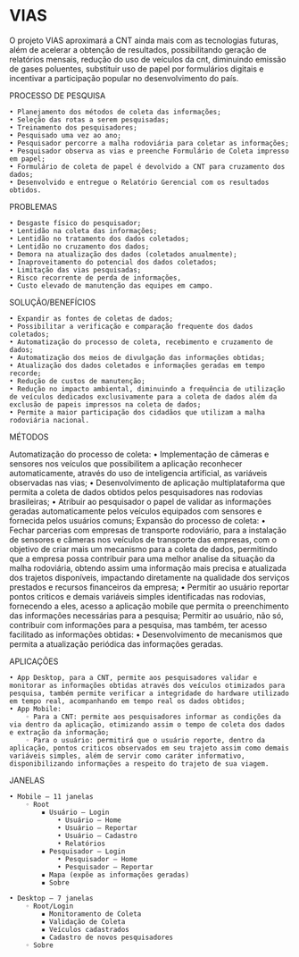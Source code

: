 # VIAS
O projeto VIAS aproximará a CNT ainda mais com as tecnologias futuras, além de acelerar a obtenção de resultados, possibilitando geração de relatórios mensais, redução do uso de veículos da cnt, diminuindo emissão de gases poluentes, substituir uso de papel por formulários digitais e incentivar a participação popular no desenvolvimento do país. 
 
PROCESSO DE PESQUISA

    • Planejamento dos métodos de coleta das informações;
    • Seleção das rotas a serem pesquisadas;
    • Treinamento dos pesquisadores;
    • Pesquisado uma vez ao ano;
    • Pesquisador percorre a malha rodoviária para coletar as informações;
    • Pesquisador observa as vias e preenche Formulário de Coleta impresso em papel;
    • Formulário de coleta de papel é devolvido a CNT para cruzamento dos dados;
    • Desenvolvido e entregue o Relatório Gerencial com os resultados obtidos.

PROBLEMAS

    • Desgaste físico do pesquisador;
    • Lentidão na coleta das informações;
    • Lentidão no tratamento dos dados coletados;
    • Lentidão no cruzamento dos dados;
    • Demora na atualização dos dados (coletados anualmente);
    • Inaproveitamento do potencial dos dados coletados;
    • Limitação das vias pesquisadas;
    • Risco recorrente de perda de informações,
    • Custo elevado de manutenção das equipes em campo.

SOLUÇÃO/BENEFÍCIOS

    • Expandir as fontes de coletas de dados;
    • Possibilitar a verificação e comparação frequente dos dados coletados;
    • Automatização do processo de coleta, recebimento e cruzamento de dados;
    • Automatização dos meios de divulgação das informações obtidas;
    • Atualização dos dados coletados e informações geradas em tempo recorde;
    • Redução de custos de manutenção;
    • Redução no impacto ambiental, diminuindo a frequência de utilização de veículos dedicados exclusivamente para a coleta de dados além da exclusão de papeis impressos na coleta de dados;
    • Permite a maior participação dos cidadãos que utilizam a malha rodoviária nacional.

MÉTODOS

Automatização do processo de coleta:
    • Implementação de câmeras e sensores nos veículos que possibilitem a aplicação reconhecer automaticamente, através do uso de inteligencia artificial, as variáveis observadas nas vias; 
    • Desenvolvimento de aplicação multiplataforma que permita a coleta de dados obtidos pelos pesquisadores nas rodovias brasileiras;
    • Atribuir ao pesquisador o papel de validar as informações geradas automaticamente pelos veículos equipados com sensores e fornecida pelos usuários comuns; 
Expansão do processo de coleta:
    • Fechar parcerias com empresas de transporte rodoviário, para a instalação de sensores e câmeras nos veículos de transporte das empresas, com o objetivo de criar mais um mecanismo para a coleta de dados, permitindo que a empresa possa contribuir para uma melhor analise da situação da malha rodoviária, obtendo assim uma informação mais precisa e atualizada dos trajetos disponíveis, impactando diretamente na qualidade dos serviços prestados e recursos financeiros da empresa;
    • Permitir ao usuário reportar pontos criticos e demais variáveis simples identificadas nas rodovias, fornecendo a eles, acesso a aplicação mobile que permita o preenchimento das informações necessárias para a pesquisa;
Permitir ao usuário, não só, contribuir com informações para a pesquisa, mas também, ter acesso facilitado as informações obtidas:
    • Desenvolvimento de mecanismos que permita a atualização periódica das informações geradas.

APLICAÇÕES

    • App Desktop, para a CNT, permite aos pesquisadores validar e monitorar as informações obtidas através dos veículos otimizados para pesquisa, também permite verificar a integridade do hardware utilizado em tempo real, acompanhando em tempo real os dados obtidos;
    • App Mobile:
        ◦ Para a CNT: permite aos pesquisadores informar as condições da via dentro da aplicação, otimizando assim o tempo de coleta dos dados e extração da informação;
        ◦ Para o usuário: permitirá que o usuário reporte, dentro da aplicação, pontos criticos observados em seu trajeto assim como demais variáveis simples, além de servir como caráter informativo, disponibilizando informações a respeito do trajeto de sua viagem. 

JANELAS

    • Mobile – 11 janelas
        ◦ Root
            ▪ Usuário – Login
                • Usuário – Home
                • Usuário – Reportar
                • Usuário – Cadastro
                • Relatórios
            ▪ Pesquisador – Login
                • Pesquisador – Home
                • Pesquisador – Reportar
            ▪ Mapa (expõe as informações geradas)
            ▪ Sobre

    • Desktop – 7 janelas
        ◦ Root/Login
            ▪ Monitoramento de Coleta
            ▪ Validação de Coleta
            ▪ Veículos cadastrados
            ▪ Cadastro de novos pesquisadores
        ◦ Sobre
